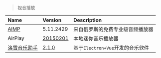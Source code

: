 > 视音播放

| Name               | Version             | Description                      |
| :----------------- | :------------------ | :------------------------------- |
| [AIMP]             | 5.11.2429           | 来自俄罗斯的免费专业级音频播放器 |
| AirPlay            | [20150201][AP-Down] | 本地迷你音乐播放器               |
| [洛雪音乐助手][LX] | [2.1.0][LX-Down]    | 基于`Electron+Vue`开发的音乐软件 |

[AIMP]: https://www.aimp.ru/ '跳转主页'
[AP-Down]: https://www.lanzouj.com/i7cgneh '跳转下载页'
[LX]: https://github.com/lyswhut/lx-music-desktop '跳转主页'
[LX-Down]: https://lxmusic.toside.cn/download '跳转下载页'

